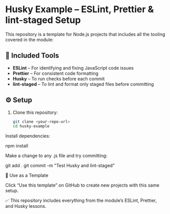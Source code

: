 # Husky Example – ESLint, Prettier & lint-staged Setup

This repository is a template for Node.js projects that includes all the tooling covered in the module:

## 🧩 Included Tools

- **ESLint** – For identifying and fixing JavaScript code issues  
- **Prettier** – For consistent code formatting  
- **Husky** – To run checks before each commit  
- **lint-staged** – To lint and format only staged files before committing  

## ⚙️ Setup

1. Clone this repository:
   ```bash
   git clone <your-repo-url>
   cd husky-example

Install dependencies:

npm install


Make a change to any .js file and try committing:

git add .
git commit -m "Test Husky and lint-staged"

🧱 Use as a Template

Click “Use this template” on GitHub to create new projects with this same setup.

✅ This repository includes everything from the module’s ESLint, Prettier, and Husky lessons.


